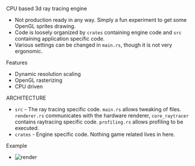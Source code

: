 CPU based 3d ray tracing engine
* Not production ready in any way. Simply a fun experiment to get some OpenGL sprites drawing.
* Code is loosely organized by `crates` containing engine code and `src` containing application specific code.
* Various settings can be changed in `main.rs`, though it is not very ergonomic.

Features
* Dynamic resolution scaling
* OpenGL rasterizing
* CPU driven

ARCHITECTURE
* `src` - The ray tracing specific code. `main.rs` allows tweaking of files. `renderer.rs` communicates with the hardware renderer, `core_raytracer` contains raytracing specific code. `profiling.rs` allows profiling to be executed.
* `crates` - Engine specific code. Nothing game related lives in here.


Example
* ![render](https://user-images.githubusercontent.com/9857732/111369760-ab0c0a80-8654-11eb-961d-6084deae31fc.png)
